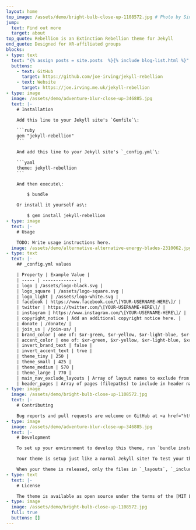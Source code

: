 ```yaml
---
layout: home
top_image: /assets/demo/bright-bulb-close-up-1108572.jpg # Photo by Singkham from Pexels
jump:
  text: Find out more
  target: about
top_quote: Rebellion is an Extinction Rebellion theme for Jekyll
end_quote: Designed for XR-affiliated groups
blocks:
- type: text
  text: "{% assign posts = site.posts  %}{% include blog-list.html %}"
  buttons:
    - text: GitHub
      target: https://github.com/joe-irving/jekyll-rebellion
    - text: Website
      target: https://joe.irving.me.uk/jekyll-rebellion
- type: image
  image: /assets/demo/adventure-blur-close-up-346885.jpg
  text: |-
    # Installation

    Add this line to your Jekyll site's `Gemfile`\:

    ```ruby
    gem "jekyll-rebellion"
    ```

    And add this line to your Jekyll site's `_config.yml`\:

    ```yaml
    theme: jekyll-rebellion
    ```

    And then execute\:

        $ bundle

    Or install it yourself as\:

        $ gem install jekyll-rebellion
- type: image
  text: |-
    # Usage

    TODO: Write usage instructions here.
  image: /assets/demo/alternative-alternative-energy-blades-2310062.jpg
- type: text
  text: |-
    ## _config.yml values

    | Property | Example Value |
    | ----- | ------------- |
    | logo | /assets/logo-black.svg |
    | logo_square | /assets/logo-square.svg |
    | logo_light | /assets/logo-white.svg |
    | facebook | https://www.facebook.com/\[YOUR-USERNAME-HERE\]/ |
    | twitter | https://twitter.com/\[YOUR-USERNAME-HERE\]/ |
    | instagram | https://www.instagram.com/\[YOUR-USERNAME-HERE\]/ |
    | copyright_notice | Add an additional copyright notice here. |
    | donate | /donate/ |
    | join_us | /join-us/ |
    | brand_color | one of: $xr-green, $xr-yellow, $xr-light-blue, $xr-pink, $xr-purple, $xr-dark-blue $xr-light-blue, xr-light-green, $xr-pastel-yellow  |
    | accent_color | one of: $xr-green, $xr-yellow, $xr-light-blue, $xr-pink, $xr-purple, $xr-dark-blue $xr-light-blue, xr-light-green, $xr-pastel-yellow  |
    | invert_brand_text | false |
    | invert_accent_text | true |
    | theme_tiny | 250 |
    | theme_small | 425 |
    | theme_medium | 570 |
    | theme_large | 770 |
    | main_nav_exclude_layouts | Array of layout names to exclude from the main nav |
    | header_pages | Array of pages (filepaths) to include in header nav |
- type: image
  image: /assets/demo/bright-bulb-close-up-1108572.jpg
  text: |-
    # Contributing

    Bug reports and pull requests are welcome on GitHub at <a href="https://github.com/davidgundry/jekyll-rebellion">https://github.com/davidgundry/jekyll-rebellion</a>. This project is intended to be a safe, welcoming space for collaboration, and contributors are expected to adhere to the [Contributor Covenant](http://contributor-covenant.org) code of conduct.
- type: image
  image: /assets/demo/adventure-blur-close-up-346885.jpg
  text: |-
    # Development

    To set up your environment to develop this theme, run `bundle install`.

    Your theme is setup just like a normal Jekyll site! To test your theme, run `bundle exec jekyll serve` and open your browser at `http://localhost:4000`. This starts a Jekyll server using your theme. Add pages, documents, data, etc. like normal to test your theme's contents. As you make modifications to your theme and to your content, your site will regenerate and you should see the changes in the browser after a refresh, just like normal.

    When your theme is released, only the files in `_layouts`, `_includes`, `_sass` and `assets` (excluding the `demo` folder) tracked with Git will be bundled. To add a custom directory to your theme-gem, please edit the regexp in `rebellion.gemspec` accordingly.
- type: text
  text: |-
    # License

    The theme is available as open source under the terms of the [MIT License](https://opensource.org/licenses/MIT).
- type: image
  image: /assets/demo/bright-bulb-close-up-1108572.jpg
  full: true
  buttons: []
---
```

